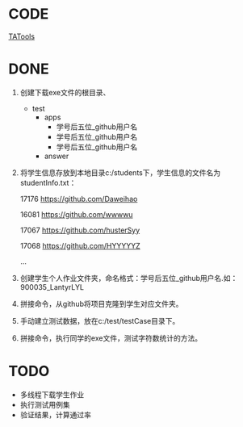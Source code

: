 # CODE
[TATools](https://github.com/cherylwu/TATools)

# DONE
1. 创建下载exe文件的根目录、
    - test
        - apps
            - 学号后五位_github用户名
            - 学号后五位_github用户名
            - 学号后五位_github用户名
        - answer
    
2. 将学生信息存放到本地目录c:/students下，学生信息的文件名为studentInfo.txt：
      
      17176	https://github.com/Daweihao
      
      16081	https://github.com/wwwwu
      
      17067	https://github.com/husterSyy
      
      17068	https://github.com/HYYYYYZ
      
      ...

3. 创建学生个人作业文件夹，命名格式：学号后五位_github用户名.如：900035_LantyrLYL

4. 拼接命令，从github将项目克隆到学生对应文件夹。

5. 手动建立测试数据，放在c:/test/testCase目录下。

6. 拼接命令，执行同学的exe文件，测试字符数统计的方法。

# TODO 
- 多线程下载学生作业
- 执行测试用例集
- 验证结果，计算通过率